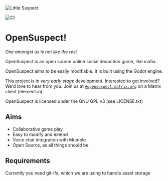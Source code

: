 <img alt="Little Suspect" src="https://github.com/moxvallix/opensuspect/blob/main/misc/images/icon_1.png">

![CI](https://github.com/opensuspect/opensuspect/workflows/CI/badge.svg?branch=main)

# OpenSuspect!

*One amongst us is not like the rest*

OpenSuspect is an open source online social deduction game, like mafia.

OpenSuspect aims to be easily modifiable.
It is built using the Godot engine.

This project is in *very early stage* development.
Interested to get involved? We'd love to hear from you.
Join us at [`#opensuspect:matrix.org`](https://matrix.to/#/#opensuspect:matrix.org) on a Matrix client (element.io).

OpenSuspect is licensed under the GNU GPL v3 (see LICENSE.txt)
## Aims

* Collaborative game play
* Easy to modify and extend
* Voice chat integration with Mumble
* Open Source, as all things should be
## Requirements
Currently you need git-lfs, which we are using to handle asset storage
